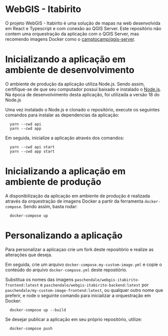 # WebGIS - Itabirito

O projeto WebGIS - Itabirito é uma solução de mapas na web desenvolvida em React e Typescript e com conexão ao QGIS Server. Este repositório não contem uma orquestração da aplicação com o QGIS Server, mas recomendo imagens Docker como o [camptocamp/qgis-server](https://hub.docker.com/r/camptocamp/qgis-server).

# Inicializando a aplicação em ambiente de desenvolvimento

O ambiente de produção da aplicação utiliza Node.js. Sendo assim, certifique-se de que seu computador possui baixado e instalado o [Node.js](https://nodejs.org/en). Na época de desenvolvimento desta aplicação, foi utilizada a versão 18 do Node.js

Uma vez instalado o Node.js e clonado o repositório, execute os seguintes comandos para instalar as dependencias da aplicação:

```
  yarn --cwd api
  yarn --cwd app
```

Em seguida, inicialize a aplicação através dos comandos:

```
  yarn --cwd api start
  yarn --cwd app start
```

# Inicializando a aplicação em ambiente de produção

A disponibilização da aplicação em ambiente de produção é realizada através da orquestração de imagens Docker a partir da ferramenta `docker-compose`. Sendo assim, basta rodar:

```
  docker-compose up
```

# Personalizando a aplicação 

Para personalizar a aplicaçao crie um fork deste repositório e realize as alterações que deseja. 

Em seguida, crie um arquivo `docker-compose.my-custom-image.yml` e copie o conteúdo do arquivo `docker-compose.yml` deste repostiório. 

Substitua os nomes das imagens `paschendale/webgis-itabirito-frontend:latest` e `paschendale/webgis-itabirito-backend:latest` por `paschendale/my-custom-image-frontend:latest`, ou qualquer outro nome que preferir, e rode o seguinte comando para inicializar a orquestração em Docker:

```
  docker-compose up --build
```

Se desejar publicar a aplicação em seu próprio repositório, utilize:

```
  docker-compose push
```
